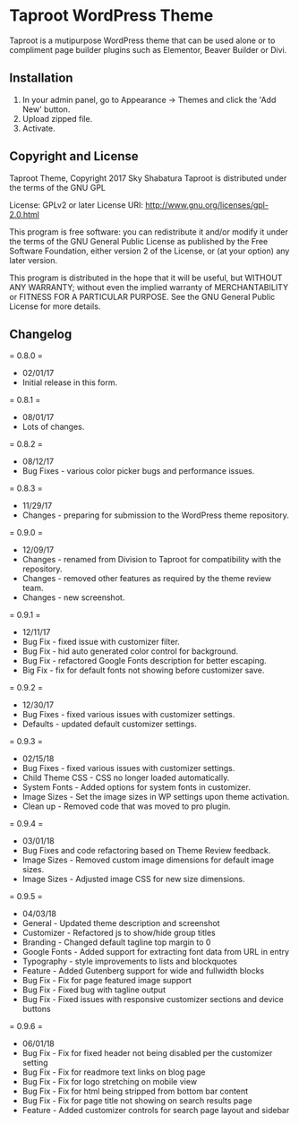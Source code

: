 # Taproot WordPress Theme

Taproot is a mutipurpose WordPress theme that can be used alone or to compliment page builder plugins such as Elementor, Beaver Builder or Divi. 

## Installation

1. In your admin panel, go to Appearance -> Themes and click the 'Add New' button.
2. Upload zipped file. 
3. Activate. 

## Copyright and License

Taproot Theme, Copyright 2017 Sky Shabatura
Taproot is distributed under the terms of the GNU GPL

License: GPLv2 or later
License URI: http://www.gnu.org/licenses/gpl-2.0.html

This program is free software: you can redistribute it and/or modify
it under the terms of the GNU General Public License as published by
the Free Software Foundation, either version 2 of the License, or
(at your option) any later version.

This program is distributed in the hope that it will be useful,
but WITHOUT ANY WARRANTY; without even the implied warranty of
MERCHANTABILITY or FITNESS FOR A PARTICULAR PURPOSE. See the
GNU General Public License for more details.

##  Changelog 

= 0.8.0 =
* 02/01/17 
* Initial release in this form.

= 0.8.1 =
* 08/01/17 
* Lots of changes.

= 0.8.2 =
* 08/12/17
* Bug Fixes - various color picker bugs and performance issues.

= 0.8.3 =
* 11/29/17
* Changes - preparing for submission to the WordPress theme repository. 

= 0.9.0 =
* 12/09/17
* Changes - renamed from Division to Taproot for compatibility with the repository. 
* Changes - removed other features as required by the theme review team.
* Changes - new screenshot. 

= 0.9.1 =
* 12/11/17
* Bug Fix - fixed issue with customizer filter.
* Bug Fix - hid auto generated color control for background.
* Bug Fix - refactored Google Fonts description for better escaping.
* Big Fix - fix for default fonts not showing before customizer save.

= 0.9.2 =
* 12/30/17
* Bug Fixes - fixed various issues with customizer settings.
* Defaults - updated default customizer settings. 

= 0.9.3 =
* 02/15/18
* Bug Fixes - fixed various issues with customizer settings.
* Child Theme CSS - CSS no longer loaded automatically. 
* System Fonts - Added options for system fonts in customizer. 
* Image Sizes - Set the image sizes in WP settings upon theme activation.
* Clean up - Removed code that was moved to pro plugin.

= 0.9.4 =
* 03/01/18
* Bug Fixes and code refactoring based on Theme Review feedback.
* Image Sizes - Removed custom image dimensions for default image sizes.
* Image Sizes - Adjusted image CSS for new size dimensions. 

= 0.9.5 =
* 04/03/18
* General - Updated theme description and screenshot
* Customizer - Refactored js to show/hide group titles
* Branding - Changed default tagline top margin to 0
* Google Fonts - Added support for extracting font data from URL in entry
* Typography - style improvements to lists and blockquotes
* Feature - Added Gutenberg support for wide and fullwidth blocks
* Bug Fix - Fix for page featured image support
* Bug Fix - Fixed bug with tagline output
* Bug Fix - Fixed issues with responsive customizer sections and device buttons

= 0.9.6 =
* 06/01/18
* Bug Fix - Fix for fixed header not being disabled per the customizer setting
* Bug Fix - Fix for readmore text links on blog page
* Bug Fix - Fix for logo stretching on mobile view
* Bug Fix - Fix for html being stripped from bottom bar content
* Bug Fix - Fix for page title not showing on search results page
* Feature - Added customizer controls for search page layout and sidebar
